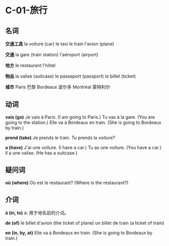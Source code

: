 ﻿# C-01-旅行

## 名词

**交通工具**
la voiture (car)
le taxi
le train
l'avion (plane)

**交通**
la gare (train station)
l'aéroport (airport)

**地方**
le restaurant
l'hôtel

**物品**
la valise (suitcase)
le passeport (passport)
le billet (ticket)

**城市**
Paris 巴黎
Bordeaux 波尔多
Montréal 蒙特利尔

## 动词

**vais (go)**
Je vais à Paris. (I am going to Paris.)
Tu vas à la gare. (You are going to the station.)
Elle va à Bordeaux en train. (She is going to Bordeaux by train.)

**prend (take)**
Je prends le train.
Tu prends la voiture?

**a (have)**
J'ai une voiture. (I have a car.)
Tu as une voiture. (You have a car.)
Il a une valise. (He has a suitcase.)

## 疑问词

**où (where)**
Où est le restaurant? (Where is the restaurant?)

## 介词

**à (in, to)**
à: 用于地名前的介词。

**de (of)**
le billet d'avion (the ticket of plane)
un billet de train (a ticket of train)

**en (in, by, at)**
Elle va à Bordeaux en train. (She is going to Bordeaux by train.)
